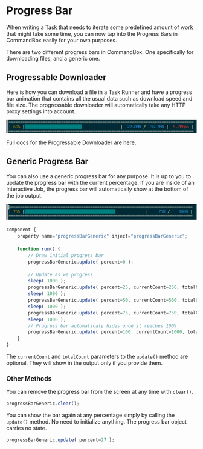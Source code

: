 # Progress Bar

When writing a Task that needs to iterate some predefined amount of work that might take some time, you can now tap into the Progress Bars in CommandBox easily for your own purposes.

There are two different progress bars in CommandBox.  One specifically for downloading files, and a generic one.

## Progressable Downloader

Here is how you can download a file in a Task Runner and have a progress bar animation that contains all the usual data such as download speed and file size.  The progressable downloader will automatically take any HTTP proxy settings into account.

![](../.gitbook/assets/image%20%283%29.png)

Full docs for the Progressable Downloader are [here](downloading-files.md).

## Generic Progress Bar

You can also use a generic progress bar for any purpose.  It is up to you to update the progress bar with the current percentage.  If you are inside of an Interactive Job, the progress bar will automatically show at the bottom of the job output.

![](../.gitbook/assets/image%20%2812%29.png)

```javascript
component {
	property name="progressBarGeneric" inject="progressBarGeneric";
	
	function run() {
	    // Draw initial progress bar
		progressBarGeneric.update( percent=0 );
		
		// Update as we progress
		sleep( 1000 );
		progressBarGeneric.update( percent=25, currentCount=250, totalCount=1000 );
		sleep( 1000 );
		progressBarGeneric.update( percent=50, currentCount=500, totalCount=1000 );
		sleep( 1000 );
		progressBarGeneric.update( percent=75, currentCount=750, totalCount=1000 );
		sleep( 1000 );
		// Progress bar automaticaly hides once it reaches 100%
		progressBarGeneric.update( percent=100, currentCount=1000, totalCount=1000 );
	}
}
```

The `currentCount` and `totalCount` parameters to the `update()` method are optional.  They will show in the output only if you provide them.  

### Other Methods

You can remove the progress bar from the screen at any time with `clear()`.

```javascript
progressBarGeneric.clear();
```

You can show the bar again at any percentage simply by calling the `update()` method.  No need to initialize anything.  The progress bar object carries no state.

```javascript
progressBarGeneric.update( percent=27 );
```

